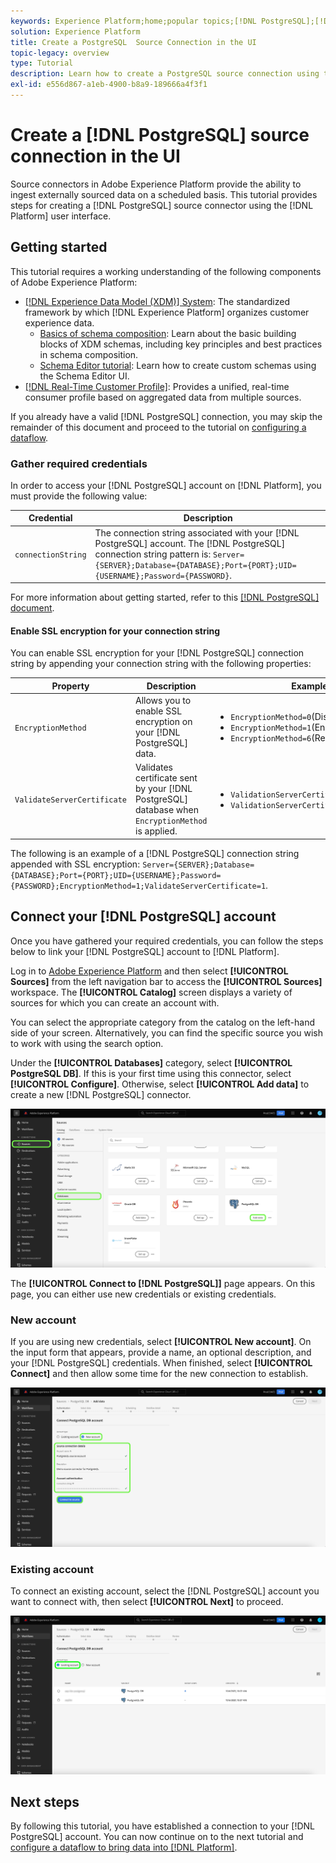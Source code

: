```yaml
---
keywords: Experience Platform;home;popular topics;[!DNL PostgreSQL];[!DNL PostgreSQL];PostgreSQL
solution: Experience Platform
title: Create a PostgreSQL  Source Connection in the UI
topic-legacy: overview
type: Tutorial
description: Learn how to create a PostgreSQL source connection using the Adobe Experience Platform UI.
exl-id: e556d867-a1eb-4900-b8a9-189666a4f3f1
---
```

# Create a [!DNL PostgreSQL] source connection in the UI

Source connectors in Adobe Experience Platform provide the ability to ingest externally sourced data on a scheduled basis. This tutorial provides steps for creating a [!DNL PostgreSQL] source connector using the [!DNL Platform] user interface.

## Getting started

This tutorial requires a working understanding of the following components of Adobe Experience Platform:

*   [[!DNL Experience Data Model (XDM)] System](../../../../../xdm/home.md): The standardized framework by which [!DNL Experience Platform] organizes customer experience data.
    *   [Basics of schema composition](../../../../../xdm/schema/composition.md): Learn about the basic building blocks of XDM schemas, including key principles and best practices in schema composition.
    *   [Schema Editor tutorial](../../../../../xdm/tutorials/create-schema-ui.md): Learn how to create custom schemas using the Schema Editor UI.
*   [[!DNL Real-Time Customer Profile]](../../../../../profile/home.md): Provides a unified, real-time consumer profile based on aggregated data from multiple sources.

If you already have a valid [!DNL PostgreSQL] connection, you may skip the remainder of this document and proceed to the tutorial on [configuring a dataflow](../../dataflow/databases.md).

### Gather required credentials

In order to access your [!DNL PostgreSQL] account on [!DNL Platform], you must provide the following value:

| Credential | Description |
| ---------- | ----------- |
| `connectionString` | The connection string associated with your [!DNL PostgreSQL] account. The [!DNL PostgreSQL] connection string pattern is: `Server={SERVER};Database={DATABASE};Port={PORT};UID={USERNAME};Password={PASSWORD}`. |

For more information about getting started, refer to this [[!DNL PostgreSQL] document](https://www.postgresql.org/docs/9.2/app-psql.html).

#### Enable SSL encryption for your connection string

You can enable SSL encryption for your [!DNL PostgreSQL] connection string by appending your connection string with the following properties:

| Property | Description | Example |
| --- | --- | --- |
| `EncryptionMethod` | Allows you to enable SSL encryption on your [!DNL PostgreSQL] data. | <uL><li>`EncryptionMethod=0`(Disabled)</li><li>`EncryptionMethod=1`(Enabled)</li><li>`EncryptionMethod=6`(RequestSSL)</li></ul> |
| `ValidateServerCertificate` | Validates certificate sent by your [!DNL PostgreSQL] database when `EncryptionMethod` is applied. | <uL><li>`ValidationServerCertificate=0`(Disabled)</li><li>`ValidationServerCertificate=1`(Enabled)</li></ul> |

The following is an example of a [!DNL PostgreSQL] connection string appended with SSL encryption: `Server={SERVER};Database={DATABASE};Port={PORT};UID={USERNAME};Password={PASSWORD};EncryptionMethod=1;ValidateServerCertificate=1`. 

## Connect your [!DNL PostgreSQL] account

Once you have gathered your required credentials, you can follow the steps below to link your [!DNL PostgreSQL] account to [!DNL Platform].

Log in to [Adobe Experience Platform](https://platform.adobe.com) and then select **[!UICONTROL Sources]** from the left navigation bar to access the **[!UICONTROL Sources]** workspace. The **[!UICONTROL Catalog]** screen displays a variety of sources for which you can create an account with.

You can select the appropriate category from the catalog on the left-hand side of your screen. Alternatively, you can find the specific source you wish to work with using the search option.

Under the **[!UICONTROL Databases]** category, select **[!UICONTROL PostgreSQL DB]**. If this is your first time using this connector, select **[!UICONTROL Configure]**. Otherwise, select **[!UICONTROL Add data]** to create a new [!DNL PostgreSQL] connector.

![](../../../../images/tutorials/create/postgresql/catalog.png)

The **[!UICONTROL Connect to [!DNL PostgreSQL]]** page appears. On this page, you can either use new credentials or existing credentials.

### New account

If you are using new credentials, select **[!UICONTROL New account]**. On the input form that appears, provide a name, an optional description, and your [!DNL PostgreSQL] credentials. When finished, select **[!UICONTROL Connect]** and then allow some time for the new connection to establish.

![](../../../../images/tutorials/create/postgresql/new.png)

### Existing account

To connect an existing account, select the [!DNL PostgreSQL] account you want to connect with, then select **[!UICONTROL Next]** to proceed.

![](../../../../images/tutorials/create/postgresql/existing.png)

## Next steps

By following this tutorial, you have established a connection to your [!DNL PostgreSQL] account. You can now continue on to the next tutorial and [configure a dataflow to bring data into [!DNL Platform]](../../dataflow/databases.md).

